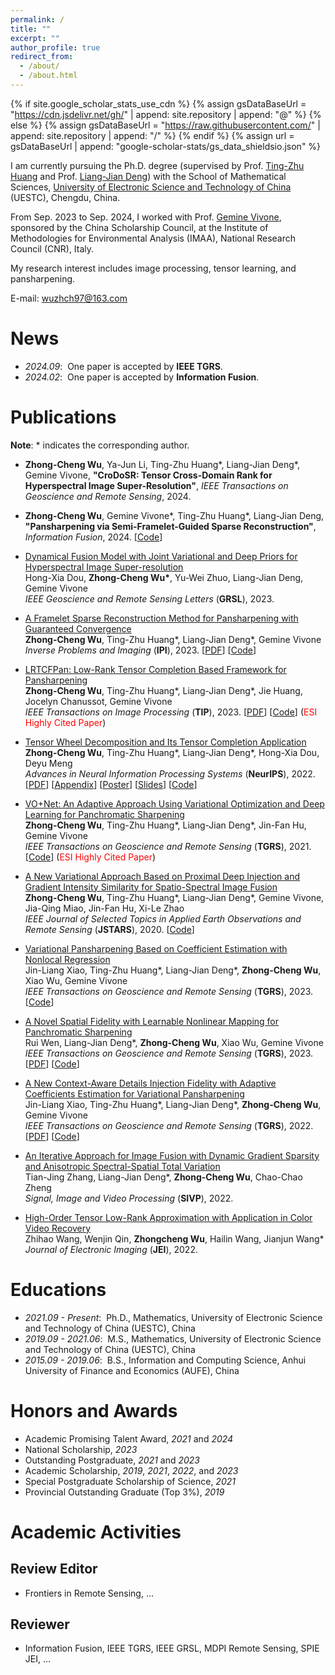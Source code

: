 ```yaml
---
permalink: /
title: ""
excerpt: ""
author_profile: true
redirect_from: 
  - /about/
  - /about.html
---
```


{% if site.google_scholar_stats_use_cdn %}
{% assign gsDataBaseUrl = "https://cdn.jsdelivr.net/gh/" | append: site.repository | append: "@" %}
{% else %}
{% assign gsDataBaseUrl = "https://raw.githubusercontent.com/" | append: site.repository | append: "/" %}
{% endif %}
{% assign url = gsDataBaseUrl | append: "google-scholar-stats/gs_data_shieldsio.json" %}

<span class='anchor' id='about-me'></span>

I am currently pursuing the Ph.D. degree (supervised by Prof. [Ting-Zhu Huang](http://www.math.uestc.edu.cn/info/1081/2041.htm) and Prof. [Liang-Jian Deng](https://liangjiandeng.github.io/)) with the School of Mathematical Sciences, [University of Electronic Science and Technology of China](https://www.uestc.edu.cn/) (UESTC), Chengdu, China.

From Sep. 2023 to Sep. 2024, I worked with Prof. [Gemine Vivone](https://sites.google.com/site/vivonegemine), sponsored by the China Scholarship Council, at the Institute of Methodologies for Environmental Analysis (IMAA), National Research Council (CNR), Italy.

My research interest includes image processing, tensor learning, and pansharpening.

E-mail: <wuzhch97@163.com> &emsp;

# News 
- *2024.09*: &nbsp;One paper is accepted by <b>IEEE TGRS</b>.
- *2024.02*: &nbsp;One paper is accepted by <b>Information Fusion</b>.

# Publications 
<b>Note</b>: \* indicates the corresponding author.

- <b>Zhong-Cheng Wu</b>, Ya-Jun Li, Ting-Zhu Huang\*, Liang-Jian Deng\*, Gemine Vivone, <b>"CroDoSR: Tensor Cross-Domain Rank for Hyperspectral Image Super-Resolution"</b>, *IEEE Transactions on Geoscience and Remote Sensing*, 2024.
  
- <b>Zhong-Cheng Wu</b>, Gemine Vivone\*, Ting-Zhu Huang\*, Liang-Jian Deng, <b>"Pansharpening via Semi-Framelet-Guided Sparse Reconstruction"</b>, *Information Fusion*, 2024. [[Code](https://github.com/zhongchengwu/code_SemiFGSR)]

- [Dynamical Fusion Model with Joint Variational and Deep Priors for Hyperspectral Image Super-resolution](https://ieeexplore.ieee.org/document/10156889) <br>
  Hong-Xia Dou, <b>Zhong-Cheng Wu\*</b>, Yu-Wei Zhuo, Liang-Jian Deng, Gemine Vivone <br>
  *IEEE Geoscience and Remote Sensing Letters* (<b>GRSL</b>), 2023.

- [A Framelet Sparse Reconstruction Method for Pansharpening with Guaranteed Convergence](https://www.aimsciences.org/article/doi/10.3934/ipi.2023016) <br>
  <b>Zhong-Cheng Wu</b>, Ting-Zhu Huang\*, Liang-Jian Deng\*, Gemine Vivone <br>
  *Inverse Problems and Imaging* (<b>IPI</b>), 2023. [[PDF](https://zhongchengwu.github.io/papers/ncfsrm_ipi2023.pdf)] [[Code](https://github.com/zhongchengwu/code_ncFSRM)]

- [LRTCFPan: Low-Rank Tensor Completion Based Framework for Pansharpening](https://ieeexplore.ieee.org/abstract/document/10054514) <br>
  <b>Zhong-Cheng Wu</b>, Ting-Zhu Huang\*, Liang-Jian Deng\*, Jie Huang, Jocelyn Chanussot, Gemine Vivone <br>
  *IEEE Transactions on Image Processing* (<b>TIP</b>), 2023. [[PDF](https://zhongchengwu.github.io/papers/lrtcfpan_tip2023.pdf)] [[Code](https://github.com/zhongchengwu/code_LRTCFPan)] (<span style="color:red">ESI Highly Cited Paper</span>)

- [Tensor Wheel Decomposition and Its Tensor Completion Application](https://papers.nips.cc/paper_files/paper/2022/hash/acbfe708197ff78ad04cc1beb1710979-Abstract-Conference.html) <br>
  <b>Zhong-Cheng Wu</b>, Ting-Zhu Huang\*, Liang-Jian Deng\*, Hong-Xia Dou, Deyu Meng <br>
  *Advances in Neural Information Processing Systems* (<b>NeurIPS</b>), 2022. [[PDF](https://zhongchengwu.github.io/papers/neurips_2022.pdf)] [[Appendix](https://zhongchengwu.github.io/papers/neurips_2022_appendix.pdf)] [[Poster](https://zhongchengwu.github.io/papers/Poster_TWDec.pdf)] [[Slides](https://zhongchengwu.github.io/papers/Slides_TWDec.pdf)] [[Code](https://github.com/zhongchengwu/code_TWDec)]

- [VO+Net: An Adaptive Approach Using Variational Optimization and Deep Learning for Panchromatic Sharpening](https://ieeexplore.ieee.org/abstract/document/9387460) <br>
  <b>Zhong-Cheng Wu</b>, Ting-Zhu Huang\*, Liang-Jian Deng\*, Jin-Fan Hu, Gemine Vivone <br>
  *IEEE Transactions on Geoscience and Remote Sensing* (<b>TGRS</b>), 2021. [[Code](https://liangjiandeng.github.io/Projects_Res/VOFF_2021tgrs.html)] (<span style="color:red">ESI Highly Cited Paper</span>)

- [A New Variational Approach Based on Proximal Deep Injection and Gradient Intensity Similarity for Spatio-Spectral Image Fusion](https://ieeexplore.ieee.org/abstract/document/9220783) <br>
  <b>Zhong-Cheng Wu</b>, Ting-Zhu Huang\*, Liang-Jian Deng\*, Gemine Vivone, Jia-Qing Miao, Jin-Fan Hu, Xi-Le Zhao <br>
  *IEEE Journal of Selected Topics in Applied Earth Observations and Remote Sensing* (<b>JSTARS</b>), 2020. [[Code](https://liangjiandeng.github.io/Projects_Res/DMPIF_2020jstars.html)]

- [Variational Pansharpening Based on Coefficient Estimation with Nonlocal Regression](https://ieeexplore.ieee.org/abstract/document/10218368) <br>
  Jin-Liang Xiao, Ting-Zhu Huang\*, Liang-Jian Deng\*, <b>Zhong-Cheng Wu</b>, Xiao Wu, Gemine Vivone <br>
  *IEEE Transactions on Geoscience and Remote Sensing* (<b>TGRS</b>), 2023. [[Code](https://github.com/Jin-liangXiao/SFNLR)]

- [A Novel Spatial Fidelity with Learnable Nonlinear Mapping for Panchromatic Sharpening](https://ieeexplore.ieee.org/document/10097537) <br>
  Rui Wen, Liang-Jian Deng\*, <b>Zhong-Cheng Wu</b>, Xiao Wu,  Gemine Vivone <br>
  *IEEE Transactions on Geoscience and Remote Sensing* (<b>TGRS</b>), 2023. [[PDF](https://liangjiandeng.github.io/papers/2023/wen-tgrs2023.pdf)] [[Code](https://github.com/liangjiandeng/-LNM-PS)]

- [A New Context-Aware Details Injection Fidelity with Adaptive Coefficients Estimation for Variational Pansharpening](https://ieeexplore.ieee.org/document/9721243) <br>
  Jin-Liang Xiao, Ting-Zhu Huang\*, Liang-Jian Deng\*, <b>Zhong-Cheng Wu</b>, Gemine Vivone <br>
  *IEEE Transactions on Geoscience and Remote Sensing* (<b>TGRS</b>), 2022. [[PDF](https://liangjiandeng.github.io/papers/2022/xiao-tgrs2022.pdf)] [[Code](https://github.com/liangjiandeng/CDIF)]

- [An Iterative Approach for Image Fusion with Dynamic Gradient Sparsity and Anisotropic Spectral-Spatial Total Variation](https://link.springer.com/article/10.1007/s11760-021-02105-y) <br>
  Tian-Jing Zhang, Liang-Jian Deng\*, <b>Zhong-Cheng Wu</b>, Chao-Chao Zheng <br>
  *Signal, Image and Video Processing* (<b>SIVP</b>), 2022.

- [High-Order Tensor Low-Rank Approximation with Application in Color Video Recovery](https://www.spiedigitallibrary.org/journals/journal-of-electronic-imaging/volume-31/issue-4/043044/High-order-tensor-low-rank-approximation-with-application-in-color/10.1117/1.JEI.31.4.043044.short) <br>
  Zhihao Wang, Wenjin Qin, <b>Zhongcheng Wu</b>, Hailin Wang, Jianjun Wang\* <br>
  *Journal of Electronic Imaging* (<b>JEI</b>), 2022.

# Educations
- *2021.09 - Present*: &nbsp;Ph.D., Mathematics, University of Electronic Science and Technology of China (UESTC), China
- *2019.09 - 2021.06*: &nbsp;M.S., Mathematics, University of Electronic Science and Technology of China (UESTC), China
- *2015.09 - 2019.06*: &nbsp;B.S., Information and Computing Science, Anhui University of Finance and Economics (AUFE), China

# Honors and Awards
- Academic Promising Talent Award, *2021* and *2024*
- National Scholarship, *2023*
- Outstanding Postgraduate, *2021* and *2023*
- Academic Scholarship, *2019*, *2021*, *2022*, and *2023*
- Special Postgraduate Scholarship of Science, *2021*
- Provincial Outstanding Graduate (Top 3%), *2019* 

# Academic Activities

## Review Editor
- Frontiers in Remote Sensing, ...

## Reviewer
- Information Fusion, IEEE TGRS, IEEE GRSL, MDPI Remote Sensing, SPIE JEI, ...
